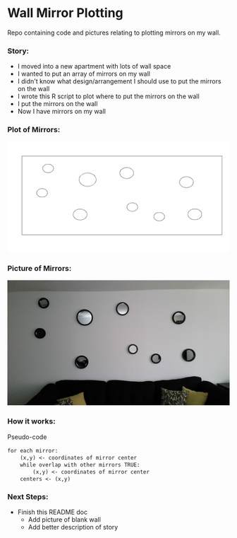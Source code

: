 # Wall Mirror Plotting

Repo containing code and pictures relating to plotting mirrors on my wall.

### Story:
* I moved into a new apartment with lots of wall space
* I wanted to put an array of mirrors on my wall
* I didn't know what design/arrangement I should use to put the mirrors on the wall
* I wrote this R script to plot where to put the mirrors on the wall
* I put the mirrors on the wall
* Now I have mirrors on my wall

### Plot of Mirrors:
![alt tag](https://github.com/jeremypmobley/mirrors/blob/master/output/mirrors_plotted.png)

### Picture of Mirrors:
![alt tag](https://github.com/jeremypmobley/mirrors/blob/master/output/wallmirrors.jpg)

### How it works:

Pseudo-code

```
for each mirror:
	(x,y) <- coordinates of mirror center
	while overlap with other mirrors TRUE:
		(x,y) <- coordinates of mirror center
	centers <- (x,y)
```

### Next Steps:
- Finish this README doc
	- Add picture of blank wall
	- Add better description of story
